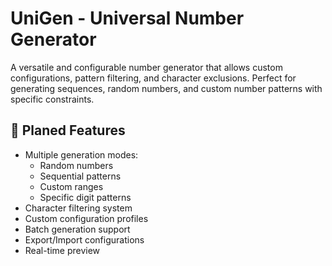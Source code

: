 # UniGen - Universal Number Generator

A versatile and configurable number generator that allows custom configurations, pattern filtering, and character exclusions. Perfect for generating sequences, random numbers, and custom number patterns with specific constraints.

## 🎯 Planed Features

- Multiple generation modes:
  - Random numbers
  - Sequential patterns
  - Custom ranges
  - Specific digit patterns
- Character filtering system
- Custom configuration profiles
- Batch generation support
- Export/Import configurations
- Real-time preview
